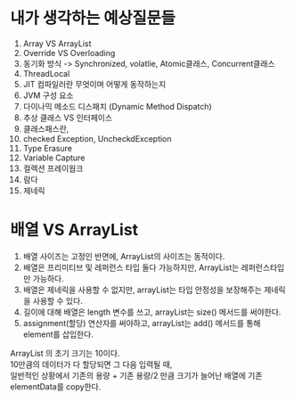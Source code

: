 # 내가 생각하는 예상질문들 


1. Array VS ArrayList 
2. Override VS Overloading
3. 동기화 방식 -> Synchronized, volatlie, Atomic클래스, Concurrent클래스 
4. ThreadLocal 
5. JIT 컴파일러란 무엇이며 어떻게 동작하는지
6. JVM 구성 요소
7. 다이나믹 메소드 디스패치 (Dynamic Method Dispatch)
8. 추상 클래스 VS 인터페이스 
9. 클래스패스란, 
10. checked Exception, UncheckdException
11. Type Erasure
12. Variable Capture
13. 컬렉션 프레이웜크
14. 람다
15. 제네릭 

# 배열 VS ArrayList

1. 배열 사이즈는 고정인 반면에, ArrayList의 사이즈는 동적이다.   
2. 배열은 프리미티브 및 레퍼런스 타입 둘다 가능하지만, ArrayList는 레퍼런스타입만 가능하다.   
3. 배열은 제네릭을 사용할 수 없지만, arrayList는 타입 안정성을 보장해주는 제네릭을 사용할 수 있다.
4. 길이에 대해 배열은 length 변수를 쓰고, arrayList는 size() 메서드를 써야한다.
5. assignment(할당) 연산자를 써야하고, arrayList는 add() 메서드를 통해 element를 삽입한다.
     
ArrayList 의 초기 크기는 10이다.        
10만큼의 데이터가 다 할당되면 그 다음 입력될 때,     
일반적인 상황에서 기존의 용량 + 기존 용량/2 만큼 크기가 늘어난 배열에 기존 elementData를 copy한다.      
